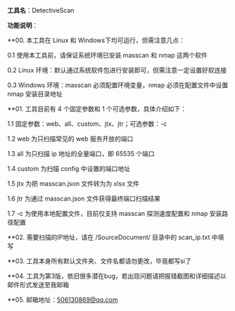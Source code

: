 **工具名**：DetectiveScan

**功能说明**：

**00. 本工具在 Linux 和 Windows下均可运行，但需注意几点：

0.1  使用本工具前，请保证系统环境已安装 masscan 和 nmap 这两个软件

0.2  Linux 环境：默认通过系统软件包进行安装即可，但需注意一定设置好软连接

0.3  Windows 环境：masscan 必须配置环境变量，nmap 必须在配置文件中设置 nmap 安装目录地址

**01. 工具目前有 4 个固定参数和 1 个可选参数，具体介绍如下：

1.1  固定参数：web、all、custom、jtx、jtr；可选参数：-c

1.2  web 为只扫描常见的 web 服务开放的端口

1.3  all 为只扫描 ip 地址的全量端口，即 65535 个端口

1.4  custom 为扫描 config 中设置的端口地址

1.5  jtx 为把 masscan.json 文件转为为 xlsx 文件

1.6  jtr 为通过 masscan.json 文件获得最终端口扫描结果

1.7  -c  为使用本地配置文件，目前仅支持 masscan 探测速度配置和 nmap 安装路径配置

**02. 需要扫描的IP地址，请在 /SourceDocument/ 目录中的 scan_ip.txt 中填写

**03. 工具本身所有默认文件夹、文件名都请勿更改，毕竟都写si了

**04. 工具为第3版，依旧很多潜在bug，若出现问题请把报错截图和详细描述以邮件形式发送至我邮箱

**05. 邮箱地址：506130869@qq.com

